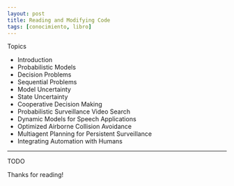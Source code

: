 ```yaml
---
layout: post
title: Reading and Modifying Code
tags: [conocimiento, libro]
---
```


<!--Resumen-->

Topics 

- Introduction
- Probabilistic Models
- Decision Problems
- Sequential Problems
- Model Uncertainty
- State Uncertainty
- Cooperative Decision Making
- Probabilistic Surveillance Video Search
- Dynamic Models for Speech Applications
- Optimized Airborne Collision Avoidance
- Multiagent Planning for Persistent Surveillance
- Integrating Automation with Humans

---

<!--more-->
TODO
  
Thanks for reading!